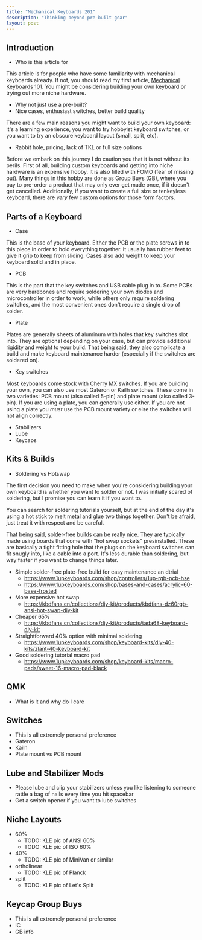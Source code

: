 ```yaml
---
title: "Mechanical Keyboards 201"
description: "Thinking beyond pre-built gear"
layout: post
---
```


## Introduction

- Who is this article for

This article is for people who have some familiarity with mechanical keyboards already. If not, you should read my first article, [Mechanical Keyboards 101][keebs101]. You might be considering building your own keyboard or trying out more niche hardware.

- Why not just use a pre-built?
- Nice cases, enthusiast switches, better build quality

There are a few main reasons you might want to build your own keyboard: it's a learning experience, you want to try hobbyist keyboard switches, or you want to try an obscure keyboard layout (small, split, etc).

- Rabbit hole, pricing, lack of TKL or full size options

Before we embark on this journey I do caution you that it is not without its perils. First of all, building custom keyboards and getting into niche hardware is an expensive hobby. It is also filled with FOMO (fear of missing out). Many things in this hobby are done as Group Buys (GB), where you pay to pre-order a product that may only ever get made once, if it doesn't get cancelled. Additionally, if you want to create a full size or tenkeyless keyboard, there are _very_ few custom options for those form factors.

## Parts of a Keyboard

- Case

This is the base of your keyboard. Either the PCB or the plate screws in to this piece in order to hold everything together. It usually has rubber feet to give it grip to keep from sliding. Cases also add weight to keep your keyboard solid and in place.

- PCB

This is the part that the key switches and USB cable plug in to. Some PCBs are very barebones and require soldering your own diodes and microcontroller in order to work, while others only require soldering switches, and the most convenient ones don't require a single drop of solder.

- Plate

Plates are generally sheets of aluminum with holes that key switches slot into. They are optional depending on your case, but can provide additional rigidity and weight to your build. That being said, they also complicate a build and make keyboard maintenance harder (especially if the switches are soldered on).

- Key switches

Most keyboards come stock with Cherry MX switches. If you are building your own, you can also use most Gateron or Kailh switches. These come in two varieties: PCB mount (also called 5-pin) and plate mount (also called 3-pin). If you are using a plate, you can generally use either. If you are not using a plate you _must_ use the PCB mount variety or else the switches will not align correctly.

- Stabilizers
- Lube
- Keycaps


## Kits & Builds

- Soldering vs Hotswap

The first decision you need to make when you're considering building your own keyboard is whether you want to solder or not. I was initially scared of soldering, but I promise you can learn it if you want to.

You can search for soldering tutorials yourself, but at the end of the day it's using a hot stick to melt metal and glue two things together. Don't be afraid, just treat it with respect and be careful.

That being said, solder-free builds can be really nice. They are typically made using boards that come with "hot swap sockets" presinstalled. These are basically a tight fitting hole that the plugs on the keyboard switches can fit snugly into, like a cable into a port. It's less durable than soldering, but way faster if you want to change things later.

- Simple solder-free plate-free build for easy maintenance an dtrial
  - <https://www.1upkeyboards.com/shop/controllers/1up-rgb-pcb-hse>
  - <https://www.1upkeyboards.com/shop/bases-and-cases/acrylic-60-base-frosted>
- More expensive hot swap
  - <https://kbdfans.cn/collections/diy-kit/products/kbdfans-dz60rgb-ansi-hot-swap-diy-kit>
- Cheaper 65%
  - <https://kbdfans.cn/collections/diy-kit/products/tada68-keyboard-diy-kit>
- Straightforward 40% option with minimal soldering
  - <https://www.1upkeyboards.com/shop/keyboard-kits/diy-40-kits/zlant-40-keyboard-kit>
- Good soldering tutorial macro pad
  - <https://www.1upkeyboards.com/shop/keyboard-kits/macro-pads/sweet-16-macro-pad-black>

## QMK

- What is it and why do I care

## Switches

- This is all extremely personal preference
- Gateron
- Kailh
- Plate mount vs PCB mount

## Lube and Stabilizer Mods

- Please lube and clip your stabilizers unless you like listening to someone rattle a bag of nails every time you hit spacebar
- Get a switch opener if you want to lube switches

## Niche Layouts

- 60%
  - TODO: KLE pic of ANSI 60%
  - TODO: KLE pic of ISO 60%
- 40%
  - TODO: KLE pic of MiniVan or similar
- ortholinear
  - TODO: KLE pic of Planck
- split
  - TODO: KLE pic of Let's Split

## Keycap Group Buys

- This is all extremely personal preference
- IC
- GB info

[keebs101]: /blog/2018/07/28/mechanical-keyboards-101/
